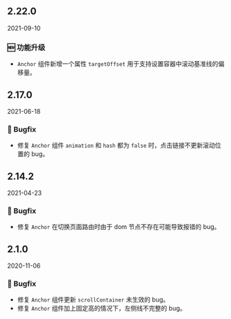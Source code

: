 ## 2.22.0

2021-09-10

### 🆕 功能升级

- `Anchor` 组件新增一个属性 `targetOffset` 用于支持设置容器中滚动基准线的偏移量。

## 2.17.0

2021-06-18

### 🐛 Bugfix

- 修复 `Anchor` 组件 `animation` 和 `hash` 都为 `false` 时，点击链接不更新滚动位置的 bug。

## 2.14.2

2021-04-23

### 🐛 Bugfix

- 修复 `Anchor` 在切换页面路由时由于 dom 节点不存在可能导致报错的 bug。

## 2.1.0

2020-11-06

### 🐛 Bugfix

- 修复 `Anchor` 组件更新 `scrollContainer` 未生效的 bug。
- 修复 `Anchor` 组件加上固定高的情况下，左侧线不完整的 bug。



